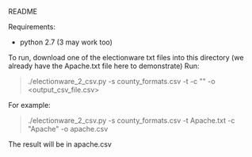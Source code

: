 README 

Requirements:
 - python 2.7 (3 may work too)

To run, download one of the electionware txt files into this directory (we already have the Apache.txt file here to demonstrate)
Run:
> ./electionware_2_csv.py -s county_formats.csv -t <County text file name> -c "<County name>" -o <output_csv_file.csv>

For example:
> ./electionware_2_csv.py -s county_formats.csv -t Apache.txt -c "Apache" -o apache.csv

The result will be in apache.csv